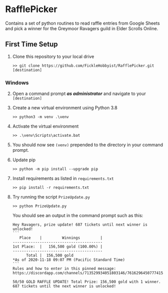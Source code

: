 # RafflePicker
Contains a set of python routines to read raffle entries from Google Sheets and pick a winner for the Greymoor Ravagers guild in Elder Scrolls Online.

## First Time Setup
1. Clone this repository to your local drive

    ```>> git clone https://github.com/FickleHobbyist/RafflePicker.git [destination]```

### Windows
2. Open a command prompt **_as administrator_** and navigate to your `[destination]`
3. Create a new virtual environment using Python 3.8

    ```>> python3 -m venv .\venv```
4. Activate the virtual environment

    ```>> .\venv\Scripts\activate.bat```
5. You should now see `(venv)` prepended to the directory in your command prompt.
6. Update pip

    ```>> python -m pip install --upgrade pip```
7. Install requirements as listed in `requirements.txt`

    ```>> pip install -r requirements.txt```

8. Try running the script `PrizeUpdate.py`
    
    ```>> python PrizeUpdate.py```
    
    You should see an output in the command prompt such as this:
    
    ````
    Hey Ravagers, prize update! 687 tickets until next winner is unlocked!
    ```
       Place    |         Winnings         |
    ----------------------------------------
    1st Place:  |   156,500 gold (100.00%) |
    ----------------------------------------
          Total |  156,500 gold
    *As of 2020-11-18 09:07 PM (Pacific Standard Time)
    ```
    Rules and how to enter in this pinned message: https://discordapp.com/channels/713529934051803146/761629645077741578/765063088902111233
   
    50/50 GOLD RAFFLE UPDATE! Total Prize: 156,500 gold with 1 winner. 687 tickets until the next winner is unlocked!
    ````
